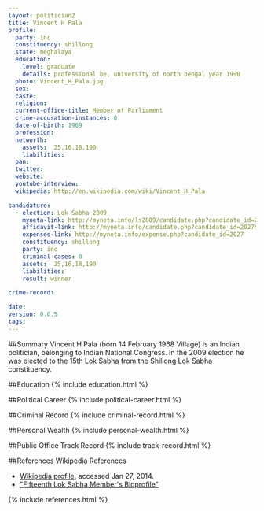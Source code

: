 ```yaml
---
layout: politician2
title: Vincent H Pala
profile: 
  party: inc
  constituency: shillong
  state: meghalaya
  education: 
    level: graduate
    details: professional be, university of north bengal year 1990
  photo: Vincent_H_Pala.jpg
  sex: 
  caste: 
  religion: 
  current-office-title: Member of Parliament
  crime-accusation-instances: 0
  date-of-birth: 1969
  profession: 
  networth: 
    assets:  25,16,18,190
    liabilities: 
  pan: 
  twitter: 
  website: 
  youtube-interview: 
  wikipedia: http://en.wikipedia.com/wiki/Vincent_H_Pala

candidature: 
  - election: Lok Sabha 2009
    myneta-link: http://myneta.info/ls2009/candidate.php?candidate_id=2027
    affidavit-link: http://myneta.info/candidate.php?candidate_id=2027&scan=original
    expenses-link: http://myneta.info/expense.php?candidate_id=2027
    constituency: shillong 
    party: inc
    criminal-cases: 0
    assets:  25,16,18,190
    liabilities: 
    result: winner 

crime-record: 

date: 
version: 0.0.5
tags: 
---
```

##Summary
Vincent H Pala (born 14 February 1968 Village) is an Indian politician, belonging to Indian National Congress. In the 2009 election he was elected to the 15th Lok Sabha from the Shillong Lok Sabha constituency.




##Education
{% include education.html %}


##Political Career
{% include political-career.html %}


##Criminal Record
{% include criminal-record.html %}


##Personal Wealth
{% include personal-wealth.html %}


##Public Office Track Record
{% include track-record.html %}


##References
Wikipedia References
- [Wikipedia profile]({{page.profile.wikipedia}}), accessed Jan 27, 2014.
- ["Fifteenth Lok Sabha Member's Bioprofile"][wiki1]

[wiki1]: http://164.100.47.132/LssNew/Members/Biography.aspx?mpsno=4352


{% include references.html %}